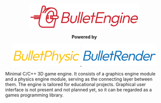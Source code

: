 <p align="center">
    <img src="assets/images/BulletEngine.png" alt="BulletEngine Logo" width="350">
</p>

<p align="center">
  <strong>Powered by</strong>
</p>

<p align="center">

  <a href="https://github.com/admtrv/BulletPhysic">
    <img src="assets/images/BulletPhysic.png" alt="BulletPhysic Logo" height="70">
  </a>

  <a href="https://github.com/admtrv/BulletRender">
    <img src="assets/images/BulletRender.png" alt="BulletRender Logo" height="70">
  </a>
  
</p>

Minimal C/C++ 3D game engine. It consists of a graphics engine module and a physics engine module, serving as the connecting layer between them. The engine is tailored for educational projects. Graphical user interface is not present and not planned yet, so it can be regarded as a games programming library.
